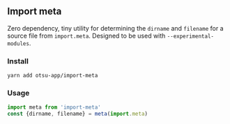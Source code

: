 ## Import meta

Zero dependency, tiny utility for determining the `dirname` and `filename` for a source file from `import.meta`. Designed to be used with `--experimental-modules`.

### Install

```
yarn add otsu-app/import-meta
```

### Usage

```javascript
import meta from 'import-meta'
const {dirname, filename} = meta(import.meta)
```
